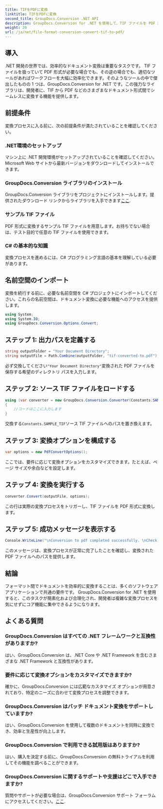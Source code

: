 ```yaml
---
title: TIFをPDFに変換
linktitle: TIFをPDFに変換
second_title: GroupDocs.Conversion .NET API
description: GroupDocs.Conversion for .NET を使用して、TIF ファイルを PDF 形式に簡単に変換します。ドキュメントの変換プロセスを合理化します。
weight: 20
url: /ja/net/file-format-conversion-convert-tif-to-pdf/
---
```

## 導入
.NET 開発の世界では、効率的なドキュメント変換は重要なタスクです。 TIF ファイルを扱っていて PDF 形式が必要な場合でも、その逆の場合でも、適切なツールがあればワークフローを大幅に効率化できます。そのようなツールの中で傑出したものの 1 つは、GroupDocs.Conversion for .NET です。この強力なライブラリは、開発者に、TIF から PDF などのさまざまなドキュメント形式間でシームレスに変換する機能を提供します。
## 前提条件
変換プロセスに入る前に、次の前提条件が満たされていることを確認してください。
### .NET環境のセットアップ
マシン上に .NET 開発環境がセットアップされていることを確認してください。 Microsoft Web サイトから最新バージョンをダウンロードしてインストールできます。
### GroupDocs.Conversion ライブラリのインストール
 GroupDocs.Conversion ライブラリをプロジェクトにインストールします。提供されたダウンロード リンクからライブラリを入手できます[ここ](https://releases.groupdocs.com/conversion/net/).
### サンプル TIF ファイル
PDF 形式に変換するサンプル TIF ファイルを用意します。お持ちでない場合は、テスト目的で任意の TIF ファイルを使用できます。
### C# の基本的な知識
変換プロセスを進めるには、C# プログラミング言語の基本を理解している必要があります。

## 名前空間のインポート
変換を続行する前に、必要な名前空間を C# プロジェクトにインポートしてください。これらの名前空間は、ドキュメント変換に必要な機能へのアクセスを提供します。
```csharp
using System;
using System.IO;
using GroupDocs.Conversion.Options.Convert;
```

## ステップ 1: 出力パスを定義する
```csharp
string outputFolder = "Your Document Directory";
string outputFile = Path.Combine(outputFolder, "tif-converted-to.pdf");
```
必ず交換してください`"Your Document Directory"`変換された PDF ファイルを保存する希望のディレクトリ パスを入力します。
## ステップ 2: ソース TIF ファイルをロードする
```csharp
using (var converter = new GroupDocs.Conversion.Converter(Constants.SAMPLE_TIF))
{
    //コードはここに入力します
}
```
交換する`Constants.SAMPLE_TIF`ソース TIF ファイルへのパスを置き換えます。
## ステップ 3: 変換オプションを構成する
```csharp
var options = new PdfConvertOptions();
```
ここでは、要件に応じて変換オプションをカスタマイズできます。たとえば、ページ サイズや余白などを設定します。
## ステップ 4: 変換を実行する
```csharp
converter.Convert(outputFile, options);
```
この行は実際の変換プロセスをトリガーし、TIF ファイルを PDF 形式に変換します。
## ステップ 5: 成功メッセージを表示する
```csharp
Console.WriteLine("\nConversion to pdf completed successfully. \nCheck output in {0}", outputFolder);
```
このメッセージは、変換プロセスが正常に完了したことを確認し、変換された PDF ファイルへのパスを提供します。

## 結論
フォーマット間でドキュメントを効率的に変換することは、多くのソフトウェア アプリケーションで共通の要件です。 GroupDocs.Conversion for .NET を使用すると、このタスクが簡素化および合理化され、開発者は複雑な変換プロセスを気にせずにコア機能に集中できるようになります。
## よくある質問
### GroupDocs.Conversion はすべての .NET フレームワークと互換性がありますか?
はい、GroupDocs.Conversion は、.NET Core や .NET Framework を含むさまざまな .NET Framework と互換性があります。
### 要件に応じて変換オプションをカスタマイズできますか?
確かに、GroupDocs.Conversion には広範なカスタマイズ オプションが用意されており、特定のニーズに合わせて変換プロセスを調整できます。
### GroupDocs.Conversion はバッチ ドキュメント変換をサポートしていますか?
はい、GroupDocs.Conversion を使用して複数のドキュメントを同時に変換でき、効率と生産性が向上します。
### GroupDocs.Conversion で利用できる試用版はありますか?
はい、購入を決定する前に、GroupDocs.Conversion の無料トライアルを利用してその機能を調べることができます。
### GroupDocs.Conversion に関するサポートや支援はどこで入手できますか?
質問やサポートが必要な場合は、GroupDocs.Conversion サポート フォーラムにアクセスしてください。[ここ](https://forum.groupdocs.com/c/conversion/11).